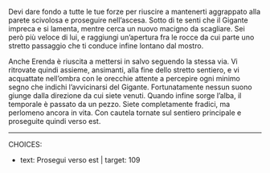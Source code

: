 <!--CHAPTER_ID:4-->
<!--TITLE:Fuga dal Gigante-->

Devi dare fondo a tutte le tue forze per riuscire a mantenerti aggrappato alla parete scivolosa e proseguire nell’ascesa. Sotto di te senti che il Gigante impreca e si lamenta, mentre cerca un nuovo macigno da scagliare. Sei però più veloce di lui, e raggiungi un’apertura fra le rocce da cui parte uno stretto passaggio che ti conduce infine lontano dal mostro.

Anche Erenda è riuscita a mettersi in salvo seguendo la stessa via. Vi ritrovate quindi assieme, ansimanti, alla fine dello stretto sentiero, e vi acquattate nell’ombra con le orecchie attente a percepire ogni minimo segno che indichi l’avvicinarsi del Gigante. Fortunatamente nessun suono giunge dalla direzione da cui siete venuti. Quando infine sorge l’alba, il temporale è passato da un pezzo. Siete completamente fradici, ma perlomeno ancora in vita. Con cautela tornate sul sentiero principale e proseguite quindi verso est.

---
CHOICES:
- text: Prosegui verso est | target: 109